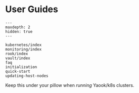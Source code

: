 # User Guides

```{toctree}
---
maxdepth: 2
hidden: true
---

kubernetes/index
monitoring/index
rook/index
vault/index
faq
initialization
quick-start
updating-host-nodes
```

Keep this under your pillow when *running* Yaook/k8s clusters.
